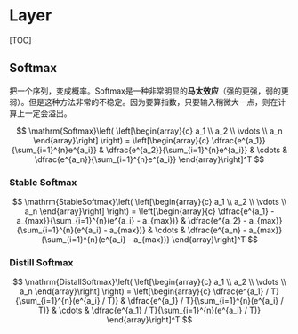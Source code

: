 # Layer

[TOC]

## Softmax

把一个序列，变成概率。Softmax是一种非常明显的**马太效应**（强的更强，弱的更弱）。但是这种方法非常的不稳定。因为要算指数，只要输入稍微大一点，则在计算上一定会溢出。

$$
\mathrm{Softmax}\left(
    \left[\begin{array}{c}
        a_1 \\ a_2 \\ \vdots \\ a_n
    \end{array}\right]
\right) = \left[\begin{array}{c}
        \dfrac{e^{a_1}}{\sum_{i=1}^{n}e^{a_i}}
    &   \dfrac{e^{a_2}}{\sum_{i=1}^{n}e^{a_i}}
    &   \cdots
    &   \dfrac{e^{a_n}}{\sum_{i=1}^{n}e^{a_i}}
\end{array}\right]^T
$$

### Stable Softmax

$$
\mathrm{StableSoftmax}\left(
    \left[\begin{array}{c}
        a_1 \\ a_2 \\ \vdots \\ a_n
    \end{array}\right]
\right) = \left[\begin{array}{c}
        \dfrac{e^{a_1} - a_{max}}{\sum_{i=1}^{n}(e^{a_i} - a_{max})}
    &   \dfrac{e^{a_2} - a_{max}}{\sum_{i=1}^{n}(e^{a_i} - a_{max})}
    &   \cdots
    &   \dfrac{e^{a_n} - a_{max}}{\sum_{i=1}^{n}(e^{a_i} - a_{max})}
\end{array}\right]^T
$$

### Distill Softmax

$$
\mathrm{DistallSoftmax}\left(
    \left[\begin{array}{c}
        a_1 \\ a_2 \\ \vdots \\ a_n
    \end{array}\right]
\right) = \left[\begin{array}{c}
        \dfrac{e^{a_1} / T}{\sum_{i=1}^{n}(e^{a_i} / T)}
    &   \dfrac{e^{a_1} / T}{\sum_{i=1}^{n}(e^{a_i} / T)}
    &   \cdots
    &   \dfrac{e^{a_1} / T}{\sum_{i=1}^{n}(e^{a_i} / T)}
\end{array}\right]^T
$$
